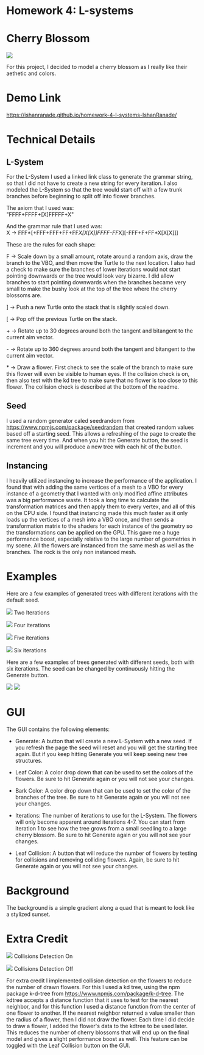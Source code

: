 # Homework 4: L-systems

# Cherry Blossom

![](shot-start.png)

For this project, I decided to model a cherry blossom as I really like their   aethetic and colors.

# Demo Link

https://ishanranade.github.io/homework-4-l-systems-IshanRanade/

# Technical Details

## L-System

For the L-System I used a linked link class to generate the grammar string, so that I did not have to create a new string for every iteration.  I also modeled the L-System so that the tree would start off with a few trunk branches before beginning to split off into flower branches.

The axiom that I used was:\
"FFFF+FFFF+[X]FFFFF+X"

And the grammar rule that I used was: \
X -> FFF*[+FFF+FFF+FF+FF*X[X[X]]FFFF-FF*X][-FFF+F+FF*X[X[X]]]

These are the rules for each shape:

F -> Scale down by a small amount, rotate around a random axis, draw the branch to the VBO, and then move the Turtle to the next location.  I also had a check to make sure the branches of lower iterations would not start pointing downwards or the tree would look very bizarre.  I did allow branches to start pointing downwards when the branches became very small to make the bushy look at the top of the tree where the cherry blossoms are.

] -> Push a new Turtle onto the stack that is slightly scaled down.

[ -> Pop off the previous Turtle on the stack.

\+ -> Rotate up to 30 degrees around both the tangent and bitangent to the current aim vector.

\- -> Rotate up to 360 degrees around both the tangent and bitangent to the current aim vector.

\* -> Draw a flower.  First check to see the scale of the branch to make sure this flower will even be visible to human eyes.  If the collision check is on, then also test with the kd tree to make sure that no flower is too close to this flower.  The collision check is described at the bottom of the readme.

## Seed

I used a random generator caled seedrandom from https://www.npmjs.com/package/seedrandom that created random values based off a starting seed.  This allows a refreshing of the page to create the same tree every time.  And when you hit the Generate button, the seed is increment and you will produce a new tree with each hit of the button.

## Instancing

I heavily utilized instancing to increase the performance of the application. I found that with adding the same vertices of a mesh to a VBO for every instance of a geometry that I wanted with only modified affine attributes was a big performance waste. It took a long time to calculate the transformation matrices and then apply them to every vertex, and all of this on the CPU side. I found that instancing made this much faster as it only loads up the vertices of a mesh into a VBO once, and then sends a transformation matrix to the shaders for each instance of the geometry so the transformations can be applied on the GPU. This gave me a huge performance boost, especially relative to the large number of geometries in my scene.  All the flowers are instanced from the same mesh as well as the branches.  The rock is the only non instanced mesh.

# Examples

Here are a few examples of generated trees with different iterations with the default seed.

![](shot-iterations2.png)
Two Iterations

![](shot-iterations4.png)
Four iterations

![](shot-iterations5.png)
Five iterations

![](shot-iterations6.png)
Six iterations

Here are a few examples of trees generated with different seeds, both with six iterations.  The seed can be changed by continuously hitting the Generate button.

![](shot-seed2.png)
![](shot-seed3.png)



# GUI

The GUI contains the following elements:

- Generate: A button that will create a new L-System with a new seed.  If you refresh the page the seed will reset and you will get the starting tree again.  But if you keep hitting Generate you will keep seeing new tree structures.

- Leaf Color: A color drop down that can be used to set the colors of the flowers.  Be sure to hit Generate again or you will not see your changes.

- Bark Color: A color drop down that can be used to set the color of the branches of the tree.  Be sure to hit Generate again or you will not see your changes.

- Iterations: The number of iterations to use for the L-System.  The flowers will only become apparent around iterations 4-7.  You can start from iteration 1 to see how the tree grows from a small seedling to a large cherry blossom.  Be sure to hit Generate again or you will not see your changes.

- Leaf Collision: A button that will reduce the number of flowers by testing for collisions and removing colliding flowers.  Again, be sure to hit Generate again or you will not see your changes.

# Background

The background is a simple gradient along a quad that is meant to look like a stylized sunset.

# Extra Credit

![](shot-collisionon.png)
Collisions Detection On

![](shot-collisionoff.png)
Collisions Detection Off

For extra credit I implemented collision detection on the flowers to reduce the number of drawn flowers.  For this I used a kd tree, using the npm package k-d-tree from https://www.npmjs.com/package/k-d-tree.  The kdtree accepts a distance function that it uses to test for the nearest neighbor, and for this function I used a distance function from the center of one flower to another.  If the nearest neighbor returned a value smaller than the radius of a flower, then I did not draw the flower.  Each time I did decide to draw a flower, I added the flower's data to the kdtree to be used later.  This reduces the number of cherry blossoms that will end up on the final model and gives a slight performance boost as well.  This feature can be toggled with the Leaf Collision button on the GUI.
